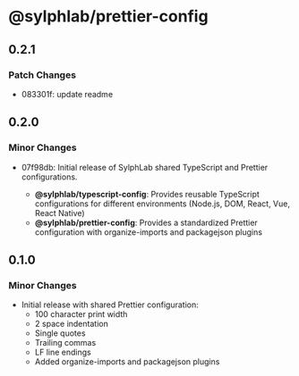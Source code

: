 # @sylphlab/prettier-config

## 0.2.1

### Patch Changes

- 083301f: update readme

## 0.2.0

### Minor Changes

- 07f98db: Initial release of SylphLab shared TypeScript and Prettier configurations.

  - **@sylphlab/typescript-config**: Provides reusable TypeScript configurations for different environments (Node.js, DOM, React, Vue, React Native)
  - **@sylphlab/prettier-config**: Provides a standardized Prettier configuration with organize-imports and packagejson plugins

## 0.1.0

### Minor Changes

- Initial release with shared Prettier configuration:
  - 100 character print width
  - 2 space indentation
  - Single quotes
  - Trailing commas
  - LF line endings
  - Added organize-imports and packagejson plugins
